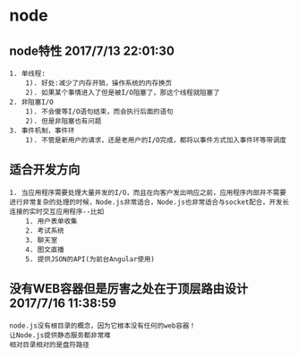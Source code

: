 # node

## node特性 2017/7/13 22:01:30 

	1. 单线程:
		1). 好处:减少了内存开销，操作系统的内存换页
		2). 如果某个事情进入了但是被I/O阻塞了，那这个线程就阻塞了
	2. 非阻塞I/O
		1). 不会傻等I/O语句结束，而会执行后面的语句
		2). 但是非阻塞也有问题
	3. 事件机制，事件环
		1). 不管是新用户的请求，还是老用户的I/O完成，都将以事件方式加入事件环等带调度  
		
## 适合开发方向

	1. 当应用程序需要处理大量并发的I/O，而且在向客户发出响应之前，应用程序内部并不需要进行非常复杂的处理的时候，Node.js非常适合，Node.js也非常适合与socket配合，开发长连接的实时交互应用程序--比如
		1. 用户表单收集
		2. 考试系统
		3. 聊天室
		4. 图文直播
		5. 提供JSON的API(为前台Angular使用)

## 没有WEB容器但是厉害之处在于顶层路由设计2017/7/16 11:38:59
	
	node.js没有根目录的概念，因为它根本没有任何的web容器！
	让Node.js提供静态服务都非常难
	相对目录相对的是盘符路径 